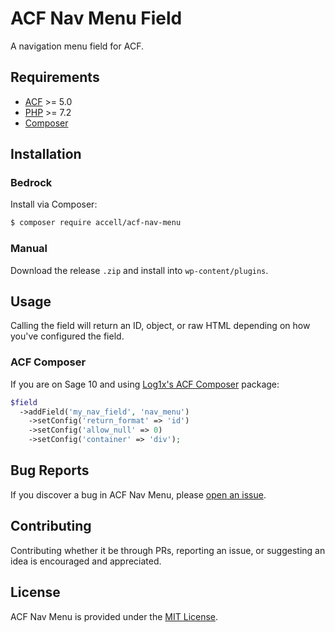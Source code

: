 # ACF Nav Menu Field

A navigation menu field for ACF.

## Requirements

- [ACF](https://www.advancedcustomfields.com/pro/) >= 5.0
- [PHP](http://php.net/manual/en/install.php) >= 7.2
- [Composer](https://getcomposer.org/download/)

## Installation

### Bedrock

Install via Composer:

```bash
$ composer require accell/acf-nav-menu
```

### Manual

Download the release `.zip` and install into `wp-content/plugins`.

## Usage

Calling the field will return an ID, object, or raw HTML depending on how you've configured the field.

### ACF Composer

If you are on Sage 10 and using [Log1x's ACF Composer](https://github.com/log1x/acf-composer) package:

```php
$field
  ->addField('my_nav_field', 'nav_menu')
    ->setConfig('return_format' => 'id')
    ->setConfig('allow_null' => 0)
    ->setConfig('container' => 'div');
```

## Bug Reports

If you discover a bug in ACF Nav Menu, please [open an issue](https://github.com/accell/acf-nav-menu/issues).

## Contributing

Contributing whether it be through PRs, reporting an issue, or suggesting an idea is encouraged and appreciated.

## License

ACF Nav Menu is provided under the [MIT License](LICENSE.md).
